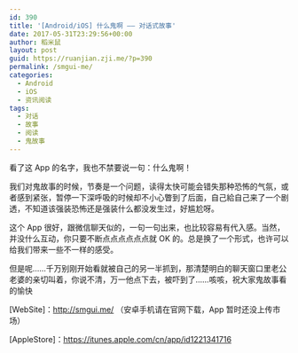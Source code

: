 ```yaml
---
id: 390
title: '[Android/iOS] 什么鬼啊 —— 对话式故事'
date: 2017-05-31T23:29:56+00:00
author: 稻米鼠
layout: post
guid: https://ruanjian.zji.me/?p=390
permalink: /smgui-me/
categories:
  - Android
  - iOS
  - 资讯阅读
tags:
  - 对话
  - 故事
  - 阅读
  - 鬼故事
---
```

看了这 App 的名字，我也不禁要说一句：什么鬼啊！

我们对鬼故事的时候，节奏是一个问题，读得太快可能会错失那种恐怖的气氛，或者感到紧张，暂停一下深呼吸的时候却不小心瞥到了后面，自己給自己来了一个剧透，不知道该强装恐怖还是强装什么都没发生过，好尴尬呀。

这个 App 很好，跟微信聊天似的，一句一句出来，也比较容易有代入感。当然，并没什么互动，你只要不断点点点点点点就 OK 的。总是换了一个形式，也许可以给我们带来一些不一样的感受。

但是呢……千万别刚开始看就被自己的另一半抓到，那清楚明白的聊天窗口里老公老婆的亲切叫着，你说不清，万一他点下去，被吓到了……咳咳，祝大家鬼故事看的愉快

[WebSite]：<http://smgui.me/> （安卓手机请在官网下载，App 暂时还没上传市场）

[AppleStore]：<https://itunes.apple.com/cn/app/id1221341716>